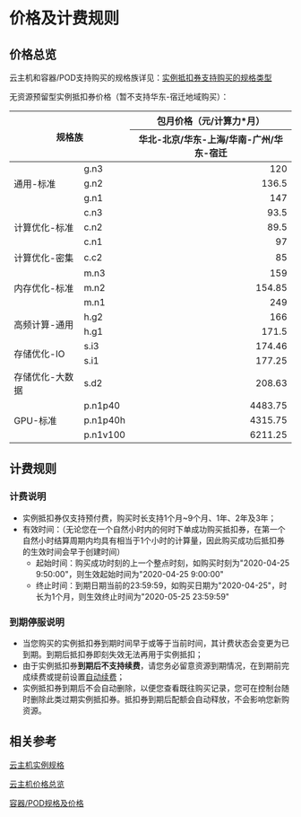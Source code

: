 # 价格及计费规则

## 价格总览

云主机和容器/POD支持购买的规格族详见：[实例抵扣券支持购买的规格类型](https://docs.jdcloud.com/virtual-machines/instancevoucher-overview#user-content-2)

无资源预留型实例抵扣券价格（暂不支持华东-宿迁地域购买）：

<table>
	<thead>
   <tr>
      <th colspan="2" rowspan="2" align="center"> 规格族</td>
      <th align="center">包月价格（元/计算力*月）</td>
   </tr>
   <tr>
      <th align="center">华北-北京/华东-上海/华南-广州/华东-宿迁</td>         
   </tr>
   </thead>
   <tbody>  
   <tr>
      <td rowspan="3">通用-标准</td>
      <td>g.n3</td>
      <td align="right">120</td>         
   </tr>
   <tr>
      <td>g.n2</td>
      <td align="right">136.5</td>              
   </tr>
   <tr>
      <td>g.n1</td>
      <td align="right">147</td>         
   </tr>
   <tr>
      <td rowspan="3">计算优化-标准</td>
      <td>c.n3</td>
      <td align="right">93.5</td>         
   </tr>
   <tr>
      <td>c.n2</td>
      <td align="right">89.5</td>         
   </tr>
   <tr>
      <td>c.n1</td>
      <td align="right">97</td>         
   </tr>
   <tr>
      <td>计算优化-密集</td>
      <td>c.c2</td>
      <td align="right">85</td>         
   </tr>
   <tr>
      <td rowspan="3">内存优化-标准</td>
      <td>m.n3</td>
      <td align="right">159</td>         
   </tr>
   <tr>
      <td>m.n2</td>
      <td align="right">154.85</td>         
   </tr>
   <tr>
      <td>m.n1</td>
      <td align="right">249</td>         
   </tr>
   <tr>
      <td rowspan="2">高频计算-通用</td>
      <td>h.g2</td>
      <td align="right">166</td>         
   </tr> 
   <tr>
      <td>h.g1</td>
      <td align="right">171.5</td>         
   </tr>      
   <tr>
      <td rowspan="2">存储优化-IO</td>
      <td>s.i3</td>
      <td align="right">174.46</td>         
   </tr> 
   <tr>
      <td>s.i1</td>
      <td align="right">177.25</td>         
   </tr> 
   <tr>
      <td>存储优化-大数据</td>
      <td>s.d2</td>
      <td align="right">208.63</td>         
   </tr>
   <tr>
      <td rowspan="3">GPU-标准</td>
      <td>p.n1p40</td>
      <td align="right">4483.75</td>         
   </tr>
   <tr>
      <td>p.n1p40h</td>
      <td align="right">4315.75</td>         
   </tr>
   <tr>
      <td>p.n1v100</td>
      <td align="right">6211.25</td>         
   </tr>
</tbody>  
</table>     

## 计费规则
### 计费说明
* 实例抵扣券仅支持预付费，购买时长支持1个月~9个月、1年、2年及3年；
* 有效时间：（无论您在一个自然小时内的何时下单成功购买抵扣券，在第一个自然小时结算周期内均具有相当于1个小时的计算量，因此购买成功后抵扣券的生效时间会早于创建时间）
  * 起始时间：购买成功时刻的上一个整点时刻，如购买时刻为"2020-04-25 9:50:00"，则生效起始时间为"2020-04-25 9:00:00"
  * 终止时间：到期日期当前的23:59:59，如购买日期为"2020-04-25"，时长为1个月，则生效终止时间为"2020-05-25 23:59:59"
      

### 到期停服说明
* 当您购买的实例抵扣券到期时间早于或等于当前时间，其计费状态会变更为已到期。到期后抵扣券即刻失效无法再用于实例抵扣；<br>
* 由于实例抵扣券**到期后不支持续费**，请您务必留意资源到期情况，在到期前完成续费或提前设置[自动续费](https://docs.jdcloud.com/online-buying/renew-management)；<br>
* 实例抵扣券到期后不会自动删除，以便您查看既往购买记录，您可在控制台随时删除此类过期实例抵扣券。抵扣券到期后配额会自动释放，不会影响您新购资源。

## 相关参考

[云主机实例规格](https://docs.jdcloud.com/virtual-machines/instance-type-family) 

[云主机价格总览](https://docs.jdcloud.com/virtual-machines/price-overview)

[容器/POD规格及价格](https://docs.jdcloud.com/native-container/price-overview)<br>
